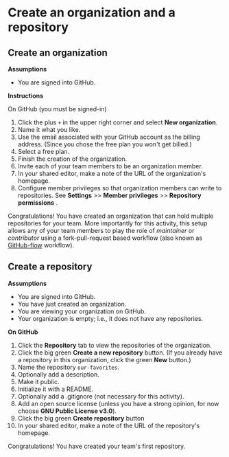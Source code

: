 # Create an organization and a repository

## Create an organization

__Assumptions__

* You are signed into GitHub.

__Instructions__

On GitHub (you must be signed-in)

1. Click the plus `+` in the upper right corner and select __New organization__.
2. Name it what you like.
3. Use the email associated with your GitHub account as the billing address. (Since you chose the free plan you won't get billed.)
4. Select a free plan.
5. Finish the creation of the organization.
6. Invite each of your team members to be an organization member.
7. In your shared editor, make a note of the URL of the organization's homepage.
8. Configure member privileges so that organization members can write to repositories. See __Settings__ >> __Member privileges__ >> __Repository permissions__ .

Congratulations! You have created an organization that can hold multiple repositories for your team. More importantly for this activity, this setup allows any of your team members to play the role of _maintainer_ or _contributor_ using a fork-pull-request based workflow (also known as [GitHub-flow](https://guides.github.com/introduction/flow/) workflow).

## Create a repository

__Assumptions__

* You are signed into GitHub.
* You have just created an organization.
* You are viewing your organization on GitHub.
* Your organization is empty; i.e., it does not have any repositories.

__On GitHub__

1. Click the __Repository__ tab to view the repositories of the organization.
1. Click the big green __Create a new repository__ button. (If you already have a repository in this organization, click the green __New__ button.)
2. Name the repository `our-favorites`.
3. Optionally add a description.
4. Make it public.
5. Initialize it with a README.
6. Optionally add a .gitignore (not necessary for this activity).
7. Add an open source license (unless you have a strong opinion, for now choose __GNU Public License v3.0__).
8. Click the big green __Create repository__ button
9. In your shared editor, make a note of the URL of the repository's homepage.

Congratulations! You have created your team's first repository.
